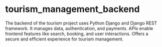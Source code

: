 # tourism_management_backend
The backend of the tourism project uses Python Django and Django REST framework. It manages data, authentication, and payments. APIs enable frontend features like search, booking, and user interactions. Offers a secure and efficient experience for tourism management.
